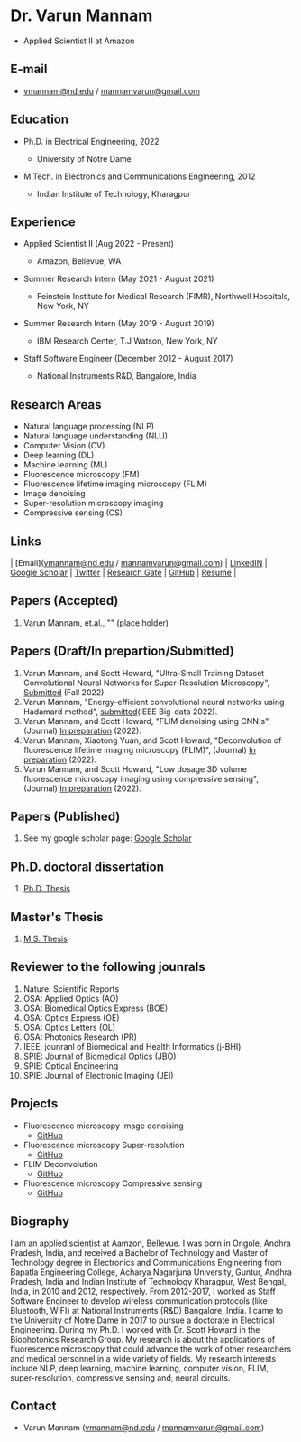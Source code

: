 # Dr. Varun Mannam 
- Applied Scientist II at Amazon

## E-mail
- vmannam@nd.edu / mannamvarun@gmail.com

## Education
- Ph.D. in Electrical Engineering, 2022
    - University of Notre Dame

- M.Tech. in Electronics and Communications Engineering, 2012
    - Indian Institute of Technology, Kharagpur

## Experience
- Applied Scientist II (Aug 2022 - Present)
    - Amazon, Bellevue, WA

- Summer Research Intern (May 2021 - August 2021)
    - Feinstein Institute for Medical Research (FIMR), Northwell Hospitals, New York, NY

- Summer Research Intern (May 2019 - August 2019)
    - IBM Research Center, T.J Watson, New York, NY

- Staff Software Engineer (December 2012 -  August 2017)
    - National Instruments R&D, Bangalore, India

## Research Areas
- Natural language processing (NLP)
- Natural language understanding (NLU)
- Computer Vision (CV)
- Deep learning (DL)
- Machine learning (ML)
- Fluorescence microscopy (FM)
- Fluorescence lifetime imaging microscopy (FLIM)
- Image denoising
- Super-resolution microscopy imaging
- Compressive sensing (CS)


## Links
| [Email](vmannam@nd.edu / mannamvarun@gmail.com) | [LinkedIN](https://www.linkedin.com/in/mannamvarun/) | [Google Scholar](https://scholar.google.com/citations?user=Obigz0UAAAAJ&hl=en&oi=ao) | [Twitter](https://twitter.com/mannam_varun) | [Research Gate](https://www.researchgate.net/profile/Varun-Mannam) | [GitHub](https://github.com/varunmannam) | [Resume](https://drive.google.com/file/d/1K8T-HkEcCe3i9ik5SlrsFsfBZJu0usPo/view?usp=sharing) |


## Papers (Accepted)

1. Varun Mannam, et.al., "" (place holder)


## Papers (Draft/In prepartion/Submitted)

1. Varun Mannam, and Scott Howard, "Ultra-Small Training Dataset Convolutional Neural Networks for Super-Resolution Microscopy", [Submitted](https://www.overleaf.com/project/6283ffc0e201b6a541e802cc) (Fall 2022).
2. Varun Mannam, "Energy-efficient convolutional neural networks using Hadamard method", [submitted](https://www.overleaf.com/project/62f52673726ee1476bf669c6)(IEEE Big-data 2022).
3. Varun Mannam, and Scott Howard, "FLIM denoising using CNN's", (Journal) [In preparation](https://www.overleaf.com/project/62f527f8726ee15d41f6c11f) (2022).
4. Varun Mannam, Xiaotong Yuan, and Scott Howard, "Deconvolution of fluorescence lifetime imaging microscopy (FLIM)", (Journal) [In preparation](https://www.overleaf.com/project/623a670910bdd0f838eaab23) (2022).
5. Varun Mannam, and Scott Howard, "Low dosage 3D volume fluorescence microscopy imaging using compressive sensing", (Journal) [In preparation](https://www.overleaf.com/project/62d04204534ebe3e039153ed) (2022).

## Papers (Published)
1. See my google scholar page: [Google Scholar](https://scholar.google.com/citations?user=Obigz0UAAAAJ&hl=en&oi=ao)


## Ph.D. doctoral dissertation
1. [Ph.D. Thesis](https://curate.nd.edu/show/5x21td99n58)

## Master's Thesis
1. [M.S. Thesis](https://github.com/varunmannam/Mtech_project/tree/master/Mtech_Varun_Mannam_project)


## Reviewer to the following jounrals

1. Nature: Scientific Reports 
2. OSA: Applied Optics (AO)
3. OSA: Biomedical Optics Express (BOE)
4. OSA: Optics Express (OE)
5. OSA: Optics Letters (OL)
6. OSA: Photonics Research (PR)
7. IEEE: jounranl of Biomedical and Health Informatics (j-BHI) 
8. SPIE: Journal of Biomedical Optics (JBO)
9. SPIE: Optical Engineering 
10. SPIE: Journal of Electronic Imaging (JEI)

## Projects
- Fluorescence microscopy Image denoising 
    - [GitHub](https://github.com/ND-HowardGroup/Instant-Image-Denoising)
- Fluorescence microscopy Super-resolution
    - [GitHub](https://github.com/ND-HowardGroup/Deep_learning_Super-resolution)
- FLIM Deconvolution
    - [GitHub](https://github.com/ND-HowardGroup/Deconvolution_lifetime_imaging)
- Fluorescence microscopy Compressive sensing
    - [GitHub](https://github.com/ND-HowardGroup/Low-power-in-vivo-imaging)


## Biography
I am an applied scientist at Aamzon, Bellevue. I was born in Ongole, Andhra Pradesh, India, and received a Bachelor of Technology and Master of Technology degree in Electronics and Communications Engineering from Bapatla Engineering College, Acharya Nagarjuna University, Guntur, Andhra Pradesh, India and Indian Institute of Technology Kharagpur, West Bengal, India, in 2010 and 2012, respectively. From 2012-2017, I worked as Staff Software Engineer to develop wireless communication protocols (like Bluetooth, WIFI) at National Instruments (R&D) Bangalore, India. I came to the University of Notre Dame in 2017 to pursue a doctorate in Electrical Engineering. During my Ph.D. I worked with Dr. Scott Howard in the Biophotonics Research Group. My research is about the applications of fluorescence microscopy that could advance the work of other researchers and medical personnel in a wide variety of fields. My research interests include NLP, deep learning, machine learning, computer vision, FLIM, super-resolution, compressive sensing and, neural circuits.

## Contact
- Varun Mannam (vmannam@nd.edu / mannamvarun@gmail.com)


